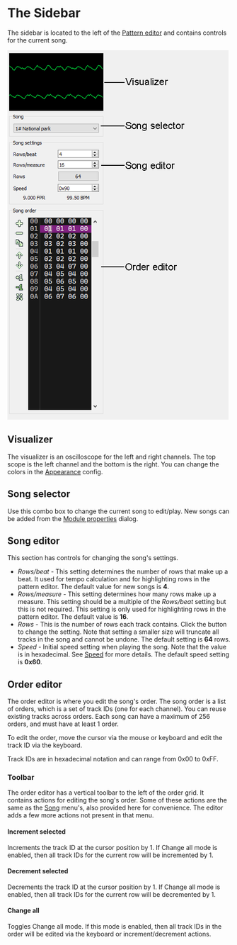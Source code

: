 
# The Sidebar

The sidebar is located to the left of the [Pattern editor](pattern-editor.md)
and contains controls for the current song.

![sidebar](img/sidebar.png "The sidebar")

## Visualizer

The visualizer is an oscilloscope for the left and right channels. The top
scope is the left channel and the bottom is the right. You can change the colors
in the [Appearance](configuration/appearance.md) config.

## Song selector

Use this combo box to change the current song to edit/play. New songs can be
added from the [Module properties](module-properties.md) dialog.

## Song editor

This section has controls for changing the song's settings.

 - *Rows/beat* - This setting determines the number of rows that make up a beat.
   It used for tempo calculation and for highlighting rows in the pattern editor.
   The default value for new songs is **4**.
 - *Rows/measure* - This setting determines how many rows make up a measure.
   This setting should be a multiple of the *Rows/beat* setting but this is not
   required. This setting is only used for highlighting rows in the pattern
   editor. The default value is **16**.
 - *Rows* - This is the number of rows each track contains. Click the button to
   change the setting. Note that setting a smaller size will truncate all
   tracks in the song and cannot be undone. The default setting is **64** rows.
 - *Speed* - Initial speed setting when playing the song. Note that the value
   is in hexadecimal. See [Speed](../tracker/speed.md) for more details. The
   default speed setting is **0x60**.

## Order editor

The order editor is where you edit the song's order. The song order is a list
of orders, which is a set of track IDs (one for each channel). You can reuse
existing tracks across orders. Each song can have a maximum of 256 orders, and
must have at least 1 order.

To edit the order, move the cursor via the mouse or keyboard and edit the track
ID via the keyboard.

Track IDs are in hexadecimal notation and can range from 0x00 to 0xFF.

### Toolbar

The order editor has a vertical toolbar to the left of the order grid. It
contains actions for editing the song's order. Some of these actions are the
same as the [Song](menus/song.md) menu's, also provided here for convenience.
The editor adds a few more actions not present in that menu.

#### Increment selected

Increments the track ID at the cursor position by 1. If Change all mode is
enabled, then all track IDs for the current row will be incremented by 1.

#### Decrement selected

Decrements the track ID at the cursor position by 1. If Change all mode is
enabled, then all track IDs for the current row will be decremented by 1.

#### Change all

Toggles Change all mode. If this mode is enabled, then all track IDs in the
order will be edited via the keyboard or increment/decrement actions.
